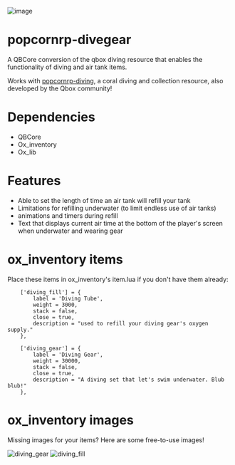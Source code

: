 ![image](https://github.com/alberttheprince/popcornrp-divegear/assets/85725579/8fe625ff-f02f-4d7b-8a63-15d463df893f)



# popcornrp-divegear

A QBCore conversion of the qbox diving resource that enables the functionality of diving and air tank items. 

Works with [popcornrp-diving](WIP), a coral diving and collection resource, also developed by the Qbox community!

# Dependencies
- QBCore
- Ox_inventory
- Ox_lib

# Features

- Able to set the length of time an air tank will refill your tank
- Limitations for refilling underwater (to limit endless use of air tanks)
- animations and timers during refill
- Text that displays current air time at the bottom of the player's screen when underwater and wearing gear

# ox_inventory items

Place these items in ox_inventory's item.lua if you don't have them already:

```
    ['diving_fill'] = {
        label = 'Diving Tube',
        weight = 3000,
        stack = false,
        close = true,
        description = "used to refill your diving gear's oxygen supply."
    },

    ['diving_gear'] = {
        label = 'Diving Gear',
        weight = 30000,
        stack = false,
        close = true,
        description = "A diving set that let's swim underwater. Blub blub!"
    },

```

# ox_inventory images

Missing images for your items? Here are some free-to-use images!

![diving_gear](https://github.com/Qbox-project/popcornrp-divegear/assets/85725579/739d847c-1b49-4c20-9578-6e5ec8eac179)
![diving_fill](https://github.com/Qbox-project/popcornrp-divegear/assets/85725579/62c9057d-9412-4256-aab4-59cfe015e90b)
